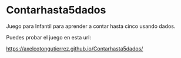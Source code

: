 # Contarhasta5dados
Juego para Infantil para aprender a contar hasta cinco usando dados.

Puedes probar el juego en esta url:

https://axelcotongutierrez.github.io/Contarhasta5dados/
